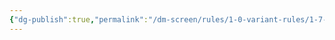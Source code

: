 ```yaml
---
{"dg-publish":true,"permalink":"/dm-screen/rules/1-0-variant-rules/1-7-wizarding-equipment/"}
---
```


